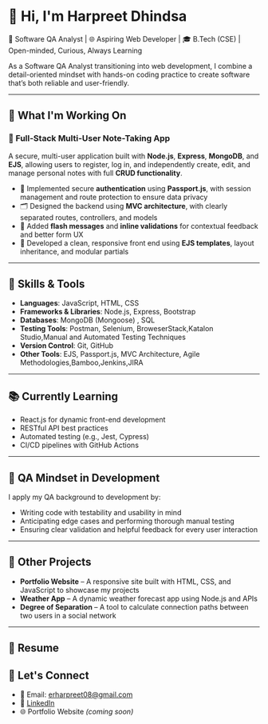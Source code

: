 # 👋 Hi, I'm Harpreet Dhindsa

💼 Software QA Analyst | 🌐 Aspiring Web Developer | 🎓 B.Tech (CSE) | Open-minded, Curious, Always Learning

As a Software QA Analyst transitioning into web development, I combine a detail-oriented mindset with hands-on coding practice to create software that’s both reliable and user-friendly.

---

## 🚀 What I'm Working On

### 📝 Full-Stack Multi-User Note-Taking App  
A secure, multi-user application built with **Node.js**, **Express**, **MongoDB**, and **EJS**, allowing users to register, log in, and independently create, edit, and manage personal notes with full **CRUD functionality**.

- 🔐 Implemented secure **authentication** using **Passport.js**, with session management and route protection to ensure data privacy  
- 🗂️ Designed the backend using **MVC architecture**, with clearly separated routes, controllers, and models  
- 💬 Added **flash messages** and **inline validations** for contextual feedback and better form UX  
- 🎨 Developed a clean, responsive front end using **EJS templates**, layout inheritance, and modular partials

---

## 🧠 Skills & Tools

- **Languages**: JavaScript, HTML, CSS  
- **Frameworks & Libraries**: Node.js, Express, Bootstrap  
- **Databases**: MongoDB (Mongoose)  , SQL
- **Testing Tools**: Postman, Selenium, BroweserStack,Katalon Studio,Manual and Automated Testing Techniques  
- **Version Control**: Git, GitHub  
- **Other Tools**: EJS, Passport.js, MVC Architecture, Agile Methodologies,Bamboo,Jenkins,JIRA

---

## 📚 Currently Learning

- React.js for dynamic front-end development  
- RESTful API best practices  
- Automated testing (e.g., Jest, Cypress)  
- CI/CD pipelines with GitHub Actions
---

## 🧪 QA Mindset in Development

I apply my QA background to development by:

- Writing code with testability and usability in mind  
- Anticipating edge cases and performing thorough manual testing  
- Ensuring clear validation and helpful feedback for every user interaction

---

## 📂 Other Projects

- **Portfolio Website** – A responsive site built with HTML, CSS, and JavaScript to showcase my projects  
- **Weather App** – A dynamic weather forecast app using Node.js and APIs  
- **Degree of Separation** – A tool to calculate connection paths between two users in a social network 

---

## 🤝 Resume

## 🤝 Let's Connect

- 📧 Email: erharpreet08@gmail.com  
- 💼 [LinkedIn](https://www.linkedin.com/in/harpreet-dhindsa8)  
- 🌐 Portfolio Website *(coming soon)*

